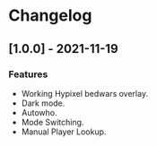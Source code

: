 # Changelog

## [1.0.0] - 2021-11-19

### Features

 - Working Hypixel bedwars overlay.
 - Dark mode.
 - Autowho.
 - Mode Switching.
 - Manual Player Lookup.